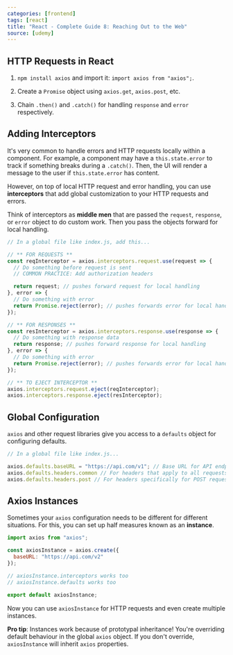 ```yaml
---
categories: [frontend]
tags: [react]
title: "React - Complete Guide 8: Reaching Out to the Web"
source: [udemy]
---
```


## HTTP Requests in React

1. `npm install axios` and import it: `import axios from "axios";`.

2. Create a `Promise` object using `axios.get`, `axios.post`, etc.

3. Chain `.then()` and `.catch()` for handling `response` and `error` respectively.

## Adding Interceptors

It's very common to handle errors and HTTP requests locally within a component. For example, a component may have a `this.state.error` to track if something breaks during a `.catch()`. Then, the UI will render a message to the user if `this.state.error` has content.

However, on top of local HTTP request and error handling, you can use **interceptors** that add global customization to your HTTP requests and errors.

Think of interceptors as **middle men** that are passed the `request`, `response`, or `error` object to do custom work. Then you pass the objects forward for local handling.

```js
// In a global file like index.js, add this...

// ** FOR REQUESTS **
const reqInterceptor = axios.interceptors.request.use(request => {
  // Do something before request is sent
  // COMMON PRACTICE: Add authorization headers

  return request; // pushes forward request for local handling
}, error => {
  // Do something with error
  return Promise.reject(error); // pushes forwards error for local handling
});

// ** FOR RESPONSES **
const resInterceptor = axios.interceptors.response.use(response => {
  // Do something with response data
  return response; // pushes forward response for local handling
}, error => {
  // Do something with error
  return Promise.reject(error); // pushes forwards error for local handling 
});

// ** TO EJECT INTERCEPTOR **
axios.interceptors.request.eject(reqInterceptor);
axios.interceptors.response.eject(resInterceptor);
```

## Global Configuration

`axios` and other request libraries give you access to a `defaults` object for configuring defaults.

```js
// In a global file like index.js...

axios.defaults.baseURL = "https://api.com/v1"; // Base URL for API endpoint
axios.defaults.headers.common // For headers that apply to all requests
axios.defaults.headers.post // For headers specifically for POST requests
```

## Axios Instances

Sometimes your `axios` configuration needs to be different for different situations. For this, you can set up half measures known as an **instance**.

```js
import axios from "axios";

const axiosInstance = axios.create({
  baseURL: "https://api.com/v2"
});

// axiosInstance.interceptors works too
// axiosInstance.defaults works too

export default axiosInstance;
```

Now you can use `axiosInstance` for HTTP requests and even create multiple instances.

**Pro tip**: Instances work because of prototypal inheritance! You're overriding default behaviour in the global `axios` object. If you don't override, `axiosInstance` will inherit `axios` properties.

